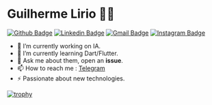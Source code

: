 # Guilherme Lirio :man_technologist:

[![Github Badge](https://img.shields.io/badge/-Github-000?style=flat-square&logo=Github&logoColor=white&link=https://github.com/lucasgdb)](https://github.com/guilhermelirio)
[![Linkedin Badge](https://img.shields.io/badge/-LinkedIn-blue?style=flat-square&logo=Linkedin&logoColor=white&link=https://www.linkedin.com/in/guilhermelirio/)](https://www.linkedin.com/in/guilhermelirio/)
[![Gmail Badge](https://img.shields.io/badge/-Gmail-c14438?style=flat-square&logo=Gmail&logoColor=white&link=mailto:guilhermelirio@gmail.com)](mailto:guilhermelirio@gmail.com)
[![Instagram Badge](https://img.shields.io/badge/-Instagram-C13584?style=flat-square&labelColor=C13584&logo=instagram&logoColor=white&link=https://www.instagram.com/guilhermelirio/)](https://www.instagram.com/guilhermelirio/)

- 🔭 I’m currently working on IA.
- 🌱 I’m currently learning Dart/Flutter.
- 💬 Ask me about them, open an **issue**.
- 📫 How to reach me : [Telegram](https://t.me/guilhermelirio)
- ⚡ Passionate about new technologies.

[![trophy](https://github-profile-trophy.vercel.app/?username=guilhermelirio)](https://github.com/ryo-ma/github-profile-trophy)


<!--
**guilhermelirio/guilhermelirio** is a ✨ _special_ ✨ repository because its `README.md` (this file) appears on your GitHub profile.

Here are some ideas to get you started:

- 🔭 I’m currently working on Dart/Flutter and Alexa Skills.
- 🌱 I’m currently learning 
- 👯 I’m looking to collaborate on ...
- 🤔 I’m looking for help with ...
- 💬 Ask me about ...
- 📫 How to reach me: ...
- 😄 Pronouns: ...
- ⚡ Fun fact: ...
-->
